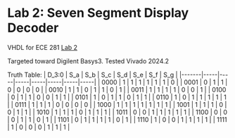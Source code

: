 # Lab 2: Seven Segment Display Decoder

VHDL for ECE 281 [Lab 2](https://usafa-ece.github.io/ece281-book/lab/lab2.html)

Targeted toward Digilent Basys3. Tested Vivado 2024.2

Truth Table:
| D_3:0 | S_a | S_b | S_c | S_d | S_e | S_f | S_g |
|-------|-----|-----|-----|-----|-----|-----|-----|
| 0000  | 1   | 1   | 1   | 1   | 1   | 1   | 0   |
| 0001  | 0   | 1   | 1   | 0   | 0   | 0   | 0   |
| 0010  | 1   | 1   | 0   | 1   | 1   | 0   | 1   |
| 0011  | 1   | 1   | 1   | 1   | 0   | 0   | 1   |
| 0100  | 0   | 1   | 1   | 0   | 0   | 1   | 1   |
| 0101  | 1   | 0   | 1   | 1   | 0   | 1   | 1   |
| 0110  | 1   | 0   | 1   | 1   | 1   | 1   | 1   |
| 0111  | 1   | 1   | 1   | 0   | 0   | 0   | 0   |
| 1000  | 1   | 1   | 1   | 1   | 1   | 1   | 1   |
| 1001  | 1   | 1   | 1   | 0   | 0   | 1   | 1   |
| 1010  | 1   | 1   | 1   | 0   | 1   | 1   | 1   |
| 1011  | 0   | 0   | 1   | 1   | 1   | 1   | 1   |
| 1100  | 0   | 0   | 0   | 1   | 1   | 0   | 1   |
| 1101  | 0   | 1   | 1   | 1   | 1   | 0   | 1   |
| 1110  | 1   | 0   | 0   | 1   | 1   | 1   | 1   |
| 1111  | 1   | 0   | 0   | 0   | 1   | 1   | 1   |
